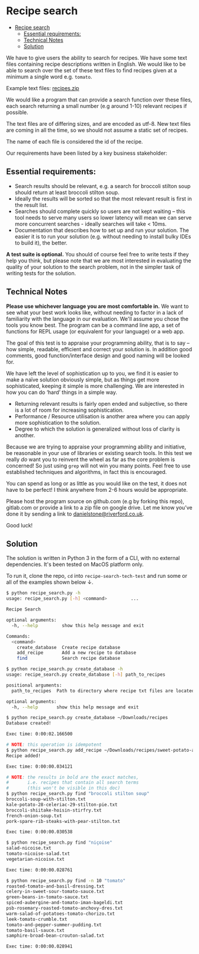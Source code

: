 # Recipe search

- [Recipe search](#recipe-search)
  - [Essential requirements:](#essential-requirements)
  - [Technical Notes](#technical-notes)
  - [Solution](#solution)

We have to give users the ability to search for recipes. We have some text files containing recipe descriptions written in English. We would like to be able to search over the set of these text files to find recipes given at a minimum a single word e.g. `tomato`.

Example text files: [recipes.zip](https://media.riverford.co.uk/downloads/hiring/sse/recipes.zip)

We would like a program that can provide a search function over these files, each search returning a small number (e.g around 1-10) relevant recipes if possible.

The text files are of differing sizes, and are encoded as utf-8. New text files are coming in all the time, so we should not assume a static set of recipes.

The name of each file is considered the id of the recipe.

Our requirements have been listed by a key business stakeholder:

## Essential requirements:

-	Search results should be relevant, e.g. a search for broccoli stilton soup should return at least broccoli stilton soup.
-	Ideally the results will be sorted so that the most relevant result is first in the result list.
-	Searches should complete quickly so users are not kept waiting – this tool needs to serve many users so lower latency will mean we can serve more concurrent searches - ideally searches will take < 10ms.
-	Documentation that describes how to set up and run your solution. The easier it is to run your solution (e.g. without needing to install bulky IDEs to build it), the better.

**A test suite is optional.** You should of course feel free to write tests if they help you think, but please note that we are most interested in evaluating the quality of your solution to the search problem, not in the simpler task of writing tests for the solution.

## Technical Notes

**Please use whichever language you are most comfortable in.** We want to see what your best work looks like, without needing to factor in a lack of familiarity with the language in our evaluation. We'll assume you chose the tools you know best. The program can be a command line app, a set of functions for REPL usage (or equivalent for your language) or a web app. 

The goal of this test is to appraise your programming ability, that is to say – how simple, readable, efficient and correct your solution is. In addition good comments, good function/interface design and good naming will be looked for.

We have left the level of sophistication up to you, we find it is easier to make a naïve solution obviously simple, but as things get more sophisticated, keeping it simple is more challenging. We are interested in how you can do ‘hard’ things in a simple way.

-	Returning relevant results is fairly open ended and subjective, so there is a lot of room for increasing sophistication. 
-	Performance / Resource utilisation is another area where you can apply more sophistication to the solution.
-	Degree to which the solution is generalized without loss of clarity is another.

Because we are trying to appraise your programming ability and initiative, be reasonable in your use of libraries or existing search tools. In this test we really *do* want you to reinvent the wheel as far as the core problem is concerned! So just using `grep` will not win you many points. Feel free to use established techniques and algorithms, in fact this is encouraged.

You can spend as long or as little as you would like on the test, it does not have to be perfect! I think anywhere from 2-6 hours would be appropriate.

Please host the program source on github.com (e.g by forking this repo), gitlab.com or provide a link to a zip file on google drive. Let me know you’ve done it by sending a link to danielstone@riverford.co.uk.

Good luck!


## Solution

The solution is written in Python 3 in the form of a CLI, with no external dependencies. It's been tested on MacOS platform only.

To run it, clone the repo, `cd` into `recipe-search-tech-test` and run some or all of the examples shown below ↓.
```bash
$ python recipe_search.py -h 
usage: recipe_search.py [-h] <command>         ...

Recipe Search

optional arguments:
  -h, --help         show this help message and exit

Commands:
  <command>        
    create_database  Create recipe database
    add_recipe       Add a new recipe to database
    find             Search recipe database

$ python recipe_search.py create_database -h
usage: recipe_search.py create_database [-h] path_to_recipes

positional arguments:
  path_to_recipes  Path to directory where recipe txt files are located

optional arguments:
  -h, --help       show this help message and exit

$ python recipe_search.py create_database ~/Downloads/recipes 
Database created!

Exec time: 0:00:02.166500

# NOTE: this operation is idempotent
$ python recipe_search.py add_recipe ~/Downloads/recipes/sweet-potato-and-lentil-bake.txt
Recipe added!

Exec time: 0:00:00.034121

# NOTE: the results in bold are the exact matches,
#       i.e. recipes that contain all search terms
#       (this won't be visible in this doc)
$ python recipe_search.py find "broccoli stilton soup"
broccoli-soup-with-stilton.txt
kale-potato-28-celeriac-29-stilton-pie.txt
broccoli-shiitake-hoisin-stirfry.txt
french-onion-soup.txt
pork-spare-rib-steaks-with-pear-stilton.txt

Exec time: 0:00:00.030538

$ python recipe_search.py find "niçoise" 
salad-nicoise.txt
tomato-nicoise-salad.txt
vegetarian-nicoise.txt

Exec time: 0:00:00.028761

$ python recipe_search.py find -n 10 "tomato"
roasted-tomato-and-basil-dressing.txt
celery-in-sweet-sour-tomato-sauce.txt
green-beans-in-tomato-sauce.txt
spiced-aubergine-and-tomato-iman-bageldi.txt
psb-rosemary-roasted-tomato-anchovy-dres.txt
warm-salad-of-potatoes-tomato-chorizo.txt
leek-tomato-crumble.txt
tomato-and-pepper-summer-pudding.txt
tomato-basil-sauce.txt
samphire-broad-bean-crouton-salad.txt

Exec time: 0:00:00.028941
```
